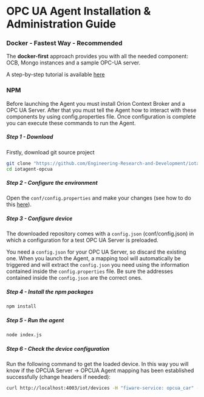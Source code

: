 # OPC UA Agent Installation & Administration Guide


### Docker - Fastest Way - Recommended
The **docker-first** approach provides you with all the needed component: OCB, Mongo instances and a sample OPC-UA server.

A step-by-step tutorial is available [here](https://github.com/Engineering-Research-and-Development/iotagent-opcua/blob/master/docs/opc_ua_agent_tutorial.md)

### NPM
Before launching the Agent you must install Orion Context Broker and a OPC UA Server. After that you must tell the Agent
how to interact with these components by using config.properties file.
Once configuration is complete you can execute these commands to run the Agent.

##### Step 1 - Download

Firstly, download git source project

```bash
git clone "https://github.com/Engineering-Research-and-Development/iotagent-opcua"
cd iotagent-opcua
```

##### Step 2 - Configure the environment
Open the ```conf/config.properties``` and make your changes (see how to do this [here](https://iotagent-opcua.readthedocs.io/en/latest/user_and_programmers_manual/index.html)).

##### Step 3 - Configure device
The downloaded repository comes with a ```config.json``` (conf/config.json) in which a configuration for a test OPC UA Server is preloaded.

You need a ```config.json``` for your OPC UA Server, so discard the existing one.
When you launch the Agent, a mapping tool will automatically be triggered and will extract the ```config.json``` you need using the information contained inside the ```config.properties``` file.
Be sure the addresses contained inside the ```config.json``` are the correct ones.

##### Step 4 - Install the npm packages

```bash
npm install
```

##### Step 5 - Run the agent

```bash
node index.js
```
##### Step 6 - Check the device configuration 
Run the following command to get the loaded device. In this way you will know if the OPCUA Server -> OPCUA Agent mapping has been established successfully (change headers if needed):

```bash
curl http://localhost:4003/iot/devices -H "fiware-service: opcua_car" -H "fiware-servicepath: /demo"
```

